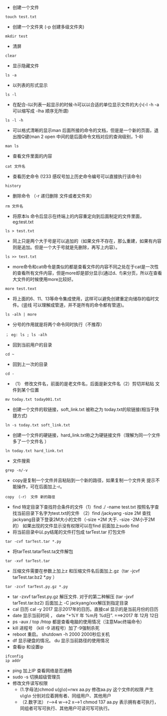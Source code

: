 -  创建一个文件
```
touch test.txt
```
-  创建一个文件夹 (-p 创建多级文件夹)
```
mkdir test
```
-  清屏
```
clear
```
-  显示隐藏文件
```
ls -a
```
-  以列表的形式显示
```
ls -l
```
-  在配合-l以列表一起显示的时候-h可以以合适的单位显示文件的大小(-l -h -a 可以缩写成 -lha 顺序无所谓)
```
ls -l -h
```
-  可以格式清晰的显示man 后面所接的命令的文档，但是是一个新的页面，退出按Q键(man 2 open 中间的是后面命令文档对应的查询级别，1-8)
```
man ls
```
-  查看文件里面的内容
```
cat 文件名
```
-  查看历史命令 (!233 感叹号加上历史命令编号可以直接执行该命令)
```
history
```
-  删除命令 （-r 递归删除 文件或者文件夹）
```
rm 文件名
```
-  将原本ls 命令后显示在终端上的内容重定向到后面制定的文件里面，eg:test.txt
```
ls > test.txt
```
-  同上只是两个大于号是可以追加的（如果文件不存在，那么重建，如果有内容则是追加。但是一个大于号就是先删除，再写上内容）。
```
ls >> test.txt
```
-  more命令和cat命令是类似的都是查看文件的内容不同之处在于cat是一次性的查看所有文件内容，但是more却是部分显示(通过d、f)来分页，所以在查看大文件的时候使用more比较好。
```
more test.text
```
-  将上面的6、11、13等命令集成使用，这样可以避免创建重定向储存的临时文件。(竖线 可以理解成管道，并不是所有的命令都有管道)。
```
ls -alh | more
```
-  分号的作用就是将两个命令同时执行（不推荐）
```
； eg: ls ; ls -alh
```
-  回到当前用户的目录
```
cd ~
```
-  回到上一次的目录
```
cd -
```
-  （1） 修改文件名，前面的是老文件名，后面是新文件名（2）剪切并粘贴 文件到某个位置
```
mv today.txt today001.txt
```
- 创建一个文件的软链接，soft_link.txt 被称之为 today.txt的软链接(相当于快捷方式)
```
ln -s today.txt soft_link.txt 
```
- 创建一个文件的硬链接，hard_link.txt称之为硬链接文件（理解为同一个文件多了一个文件名 ）
```
ln today.txt hard_link.txt
```
- 文件搜索
```
grep -n/-v
```
- copy是复制一个文件并且粘贴到一个新的路径，如果复制一个文件夹 提示不能操作，可在后面加上-r。
```
copy （-r） 文件 新的路径
```
- find 特定目录下查找符合条件的文件（1）find ./ -name test.txt 按照名字查找当前目录下名字为test.txt的文件 （2）find /jackyang -size 2M 查找jackyang目录下登录2M大小的文件（-size +2M 大于. -size -2M小于2M的） 如果出现的文件显示没有权限可以在find 前面加上sudo find
-  将当前目录中以.py结尾的文件打包成 tarTest.tar 打包文件
```
tar -cvf tarTest.tar *.py
```
- 将tarTest.tatarTest.ta文件解包
```
tar -xvf tarTest.tar
```
- 压缩文件需要在参数上加上z 和压缩文件名后面加上.gz（tar -jcvf tarTest.tar.bz2 *.py ）
```
tar -zcvf tarTest.py.gz *.py 
```
- tar -zxvf tarTest.py.gz 解压文件. 对于的第二种解压 (tar -jxvf tarTest.tar.bz2) 后面加上 -C jackyang/xxx解压到指定目录
- cal 日历 cal -y 2017 显示2017年的日历。直接cal 显示的是当前月份的日历
- date 显示当前时间 ， date “+%Y 年 %m月 %d日”. ===>2017 年 12月 12日
- ps -aux / top /htop 都是查看电脑的使用情况（注意Mac终端命令）
- kill 进程号 （kill -9 进程号）加了-9强制杀死
- reboot 重启。 shutdown -h 2000 2000秒后关机
- df 显示硬盘的情况。 du 显示当前路径的使用情况
- 查看ip 和设置ip
```
ifconfig
ip addr
```
- ping 加上IP 查看网络是否通畅
- sudo -s 切换超级管理员
- 修改文件读写权限
  - (1.字母法)chmod u(g\o)=rwx aa.py 修改aa.py 这个文件的权限 产生 u\g\o 分别对应着拥有者、同组用户、其他用户
  - （2.数字法） r—>4 w—>2 x—>1 chmod 137 aa.py 表示拥有者可执行，同组者可写可执行、其他用户可读可写可执行。